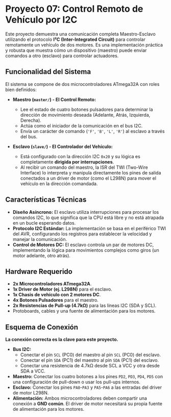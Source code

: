 # Proyecto 07: Control Remoto de Vehículo por I2C

Este proyecto demuestra una comunicación completa Maestro-Esclavo utilizando el protocolo **I²C (Inter-Integrated Circuit)** para controlar remotamente un vehículo de dos motores. Es una implementación práctica y robusta que muestra cómo un dispositivo (maestro) puede enviar comandos a otro (esclavo) para controlar actuadores.

## Funcionalidad del Sistema
El sistema se compone de dos microcontroladores ATmega32A con roles bien definidos:

*   **Maestro (`master/`) - El Control Remoto:**
    *   Lee el estado de cuatro botones pulsadores para determinar la dirección de movimiento deseada (Adelante, Atrás, Izquierda, Derecha).
    *   Actúa como el iniciador de la comunicación en el bus I2C.
    *   Envía un carácter de comando (`'F'`, `'B'`, `'L'`, `'R'`) al esclavo a través del bus.

*   **Esclavo (`slave/`) - El Controlador del Vehículo:**
    *   Está configurado con la dirección I2C `0x20` y su lógica es completamente **dirigida por interrupciones**.
    *   Al recibir un comando del maestro, la ISR del TWI (Two-Wire Interface) lo interpreta y manipula directamente los pines de salida conectados a un driver de motor (como el L298N) para mover el vehículo en la dirección comandada.

## Características Técnicas
*   **Diseño Asíncrono:** El esclavo utiliza interrupciones para procesar los comandos I2C, lo que significa que la CPU está libre y no está atrapada en un bucle esperando datos.
*   **Protocolo I2C Estándar:** La implementación se basa en el periférico TWI del AVR, configurando los registros para establecer la velocidad y manejar la comunicación.
*   **Control de Motores DC:** El esclavo controla un par de motores DC, implementando la lógica para movimientos complejos como giros (un motor adelante, otro atrás).

## Hardware Requerido
*   **2x Microcontroladores ATmega32A**.
*   **1x Driver de Motor (ej. L298N)** para el esclavo.
*   **1x Chasis de vehículo con 2 motores DC**.
*   **4x Botones Pulsadores** para el maestro.
*   **2x Resistencias de Pull-up (4.7kΩ)** para las líneas I2C (SDA y SCL).
*   Protoboards, cables y una fuente de alimentación para los motores.

## Esquema de Conexión
**La conexión correcta es la clave para este proyecto.**

*   **Bus I2C:**
    *   Conectar el pin `SCL` (PC0) del maestro al pin `SCL` (PC0) del esclavo.
    *   Conectar el pin `SDA` (PC1) del maestro al pin `SDA` (PC1) del esclavo.
    *   Conectar una resistencia de 4.7kΩ desde SCL a VCC y otra desde SDA a VCC.
*   **Maestro:** Conectar los cuatro botones a los pines `PD2`, `PD3`, `PD4`, `PD5` con una configuración de pull-down o usar los pull-ups internos.
*   **Esclavo:** Conectar los pines `PA0`-`PA3` y `PA5`-`PA6` a las entradas del driver de motor L298N.
*   **Alimentación:** Ambos microcontroladores deben compartir una conexión a **GND común**. El driver de motor necesitará su propia fuente de alimentación para los motores.
